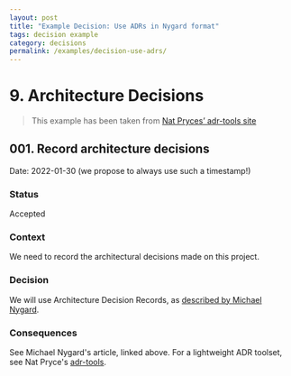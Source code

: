 ```yaml
---
layout: post
title: "Example Decision: Use ADRs in Nygard format"
tags: decision example 
category: decisions
permalink: /examples/decision-use-adrs/
---
```


<p></p>


# 9. Architecture Decisions

>This example has been taken from <a target="_blank" rel="noopener noreferrer nofollow" href="https://github.com/npryce/adr-tools/tree/master/doc/adr">Nat Pryces’ adr-tools site</a>


## 001. Record architecture decisions

Date: 2022-01-30 (we propose to always use such a timestamp!)

### Status

Accepted

### Context

We need to record the architectural decisions made on this project.

### Decision

We will use Architecture Decision Records, as <a target="_blank" rel="noopener noreferrer nofollow" href="https://thinkrelevance.com/blog/2011/11/15/documenting-architecture-decisions">described by Michael Nygard</a>.


### Consequences

See Michael Nygard's article, linked above. For a lightweight ADR toolset, see Nat Pryce's <a target="_blank" rel="noopener noreferrer nofollow" href="https://github.com/npryce/adr-tools">adr-tools</a>.
